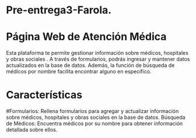 # Pre-entrega3-Farola.
# Página Web de Atención Médica
Esta plataforma te permite gestionar información sobre médicos, hospitales y obras sociales . A través de formularios, podrás ingresar y mantener datos actualizados en la base de datos. Además, la función de búsqueda de médicos por nombre facilita encontrar alguno en especifico.
# Características
#Formularios: Rellena formularios para agregar y actualizar información sobre médicos, hospitales y obras sociales en la base de datos.
Búsqueda de Médicos: Encuentra médicos por su nombre para obtener información detallada sobre ellos.

